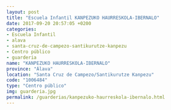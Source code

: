 ```yaml
---
layout: post
title: "Escuela Infantil KANPEZUKO HAURRESKOLA-IBERNALO"
date: 2017-09-20 20:57:05 +0200
categories:
- Escuela Infantil
- alava
- santa-cruz-de-campezo-santikurutze-kanpezu
- Centro público
- guarderia
name: "KANPEZUKO HAURRESKOLA-IBERNALO"
province: "Álava"
location: "Santa Cruz de Campezo/Santikurutze Kanpezu"
code: "1006484"
type: "Centro público"
img: guarderia.jpg
permalink: /guarderias/kanpezuko-haurreskola-ibernalo.html
---
```

